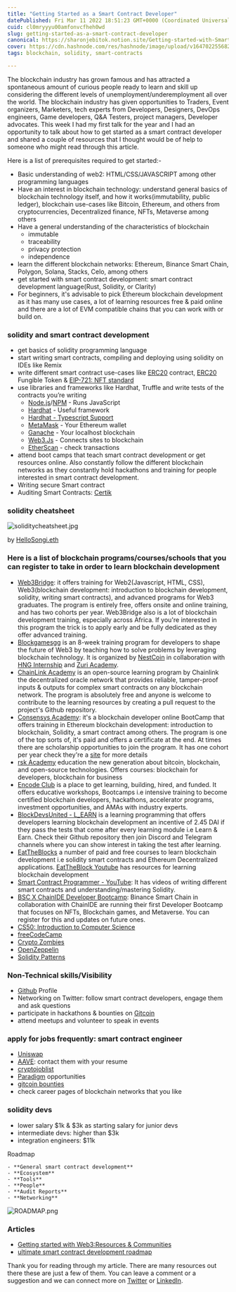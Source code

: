 ```yaml
---
title: "Getting Started as a Smart Contract Developer"
datePublished: Fri Mar 11 2022 18:51:23 GMT+0000 (Coordinated Universal Time)
cuid: cl0mryyyu00amfonvcfheh0wd
slug: getting-started-as-a-smart-contract-developer
canonical: https://sharonjebitok.notion.site/Getting-started-with-Smart-Contract-Development-3f6edc5b65fc4774be7c6b87a8e42301
cover: https://cdn.hashnode.com/res/hashnode/image/upload/v1647022556827/9gQz1yQtD.png
tags: blockchain, solidity, smart-contracts

---
```


The blockchain industry has grown famous and has attracted a spontaneous amount of curious people ready to learn and skill up considering the different levels of unemployment/underemployment all over the world. The blockchain industry has given opportunities to Traders, Event organizers, Marketers, tech experts from Developers, Designers, DevOps engineers, Game developers, Q&A Testers, project managers, Developer advocates. This week I had my first talk for the year and I had an opportunity to talk about how to get started as a smart contract developer and shared a couple of resources that I thought would be of help to someone who might read through this article.

Here is a list of prerequisites required to get started:-
- Basic understanding of web2: HTML/CSS/JAVASCRIPT among other programming languages
- Have an interest in blockchain technology: understand general basics of blockchain technology itself, and how it works(immutability,  public ledger), blockchain use-cases like Bitcoin, Ethereum, and others from cryptocurrencies, Decentralized finance, NFTs, Metaverse among others
- Have a general understanding of the characteristics of blockchain
    - immutable
    - traceability
    - privacy protection
    - independence
- learn the different blockchain networks: Ethereum, Binance Smart Chain, Polygon, Solana, Stacks, Celo, among others
- get started with smart contract development: smart contract development language(Rust, Solidity, or Clarity)
- For beginners, it's advisable to pick Ethereum blockchain development as it has many use cases, a lot of learning resources free & paid online and there are a lot of EVM compatible chains that you can work with or build on.

### solidity and smart contract development

- get basics of solidity programming language
- start writing smart contracts, compiling and deploying using solidity on IDEs like Remix
- write different smart contract use-cases like 
[ERC20](https://github.com/OpenZeppelin/openzeppelin-contracts/blob/master/contracts/token/ERC20/ERC20.sol) contract, [ERC20](https://ethereum.org/en/developers/docs/standards/tokens/erc-20/) Fungible Token & [EIP-721: NFT standard](https://eips.ethereum.org/EIPS/eip-721)
- use libraries and frameworks like Hardhat, Truffle and write tests of the contracts you’re writing
    - [Node.js](https://nodejs.org/en/download/)/[NPM](https://www.npmjs.com/) - Runs JavaScript
    - [Hardhat](https://hardhat.org/) - Useful framework
    - [Hardhat - Typescript Support](https://hardhat.org/guides/typescript.html)
    - [MetaMask](https://metamask.io/) - Your Ethereum wallet
    - [Ganache](https://trufflesuite.com/ganache/index.html) - Your localhost blockchain
    - [Web3.Js](https://web3js.readthedocs.io/en/v1.7.1/) - Connects sites to blockchain
    - [EtherScan](https://etherscan.io/) - check transactions
- attend boot camps that teach smart contract development or get resources online. Also constantly follow the different blockchain networks as they constantly hold hackathons and training for people interested in smart contract development.
- Writing secure Smart contract
- Auditing Smart Contracts: [Certik](https://www.certik.com/products/security-audit)

### solidity cheatsheet


![soliditycheatsheet.jpg](https://cdn.hashnode.com/res/hashnode/image/upload/v1647015949718/RaLbPhtIJ.jpg)

by [HelloSongi.eth](https://twitter.com/Indigo20551366)

### Here is a list of blockchain programs/courses/schools that you can register to take in order to learn blockchain development

- [Web3Bridge](https://www.web3bridge.com/): it offers training for Web2(Javascript, HTML, CSS), Web3(blockchain development: introduction to blockchain development, solidity, writing smart contracts), and advanced programs for Web3 graduates. The program is entirely free, offers onsite and online training, and has two cohorts per year. Web3Bridge also is a lot of blockchain development training, especially across Africa. If you're interested in this program the trick is to apply early and be fully dedicated as they offer advanced training.
- [Blockgamesgg](https://blockgames.gg/) is an 8-week training program for developers to shape the future of Web3 by teaching how to solve problems by leveraging blockchain technology. It is organized by [NestCoin](http://Twitter.com/nestcoin) in collaboration with [HNG Internship](http://twitter.com/hnginternship) and [Zuri Academy](http://twitter.com/theZuriTeam).
- [ChainLink Academy](https://www.chainlink.education/) is an open-source learning program by Chainlink the decentralized oracle network that provides reliable, tamper-proof inputs & outputs for complex smart contracts on any blockchain network. The program is absolutely free and anyone is welcome to contribute to the learning resources by creating a pull request to the project's Github repository.
- [Consensys Academy](https://consensys.net/academy/bootcamp/): it's a blockchain developer online BootCamp that offers training in Ethereum blockchain development: introduction to blockchain, Solidity, a smart contract among others. The program is one of the top sorts of, it's paid and offers a certificate at the end. At times there are scholarship opportunities to join the program. It has one cohort per year check they're a [site](https://consensys.net/academy/bootcamp/) for more details
- [rsk Academy](https://academy.rsk.dev.br/) education the new generation about bitcoin, blockchain, and open-source technologies. Offers courses: blockchain for developers, blockchain for business
- [Encode Club](https://www.encode.club/) is a place to get learning, building, hired, and funded. It offers educative workshops, Bootcamps i.e intensive training to become certified blockchain developers, hackathons, accelerator programs, investment opportunities, and AMAs with industry experts.
- [BlockDevsUnited - L_EARN](https://github.com/BlockDevsUnited/l-earn/tree/master/Lessons/English/L_EARN) is a learning programming that offers developers learning blockchain development an incentive of 2.45 DAI if they pass the tests that come after every learning module i.e Learn & Earn. Check their Github repository then join Discord and Telegram channels where you can show interest in taking the test after learning.
- [EatTheBlocks](https://pro.eattheblocks.com/) a number of paid and free courses to learn blockchain development i.e solidity smart contracts and Ethereum Decentralized applications. [EatTheBlock Youtube](https://www.youtube.com/c/EatTheBlocks/playlists) has resources for learning blockchain development
- [Smart Contract Programmer - YouTube](https://www.youtube.com/channel/UCJWh7F3AFyQ_x01VKzr9eyA): It has videos of writing different smart contracts and understanding/mastering Solidity.
- [BSC X ChainIDE Developer Bootcamp](https://bscbuilderbootcamp.com/): Binance Smart Chain in collaboration with ChainIDE are running their first Developer Bootcamp that focuses on NFTs, Blockchain games, and Metaverse. You can register for this and updates on future ones.
- [CS50: Introduction to Computer Science](https://pll.harvard.edu/course/cs50-introduction-computer-science?delta=0)
- [freeCodeCamp](https://www.freecodecamp.org/news/tag/solidity/)
- [Crypto Zombies](https://cryptozombies.io/)
- [OpenZeppelin](https://openzeppelin.com/)
- [Solidity Patterns](https://fravoll.github.io/solidity-patterns/)

### Non-Technical skills/Visibility

- [Github](GitHub.com) Profile
- Networking on Twitter: follow smart contract developers, engage them and ask questions
- participate in hackathons & bounties on [Gitcoin](https://gitcoin.co/)
- attend meetups and volunteer to speak in events

### apply for jobs frequently: smart contract engineer

- [Uniswap](https://jobs.lever.co/Uniswap)
- [AAVE](https://aave.com/careers/): contact them with your resume
- [cryptojoblist](https://cryptojobslist.com/)
- [Paradigm](https://www.paradigm.xyz/opportunities) opportunities
- [gitcoin bounties](http://gitcoin.io)
- check career pages of blockchain networks that you like

### solidity devs

- lower salary $1k & $3k as starting salary for junior devs
- intermediate devs: higher than $3k
- integration engineers: $11k

Roadmap

`````
- **General smart contract development**
- **Ecosystem**
- **Tools**
- **People**
- **Audit Reports**
- **Networking**
`````

![ROADMAP.png](https://cdn.hashnode.com/res/hashnode/image/upload/v1647015970080/J0-ONx32z.png)

### Articles

- [Getting started with Web3:Resources & Communities](https://jebitok.hashnode.dev/getting-started-with-web3-communities-and-resources-ckwddu7hb025vz0s1ayzd7yi7)
- [ultimate smart contract development roadmap](https://blog.oliverjumpertz.dev/the-ultimate-smart-contract-developer-roadmap)

Thank you for reading through my article. There are many resources out there these are just a few of them. You can leave a comment or a suggestion and we can connect more on [Twitter](https://twitter.com/SharonJebitok) or [LinkedIn](https://www.linkedin.com/in/sharon-jebitok/).